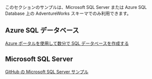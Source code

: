  このセクションのサンプルは、Microsoft SQL Server または Azure SQL Database 上の AdventureWorks スキーマでのみ利用できます。  
 
 ## <a name="azure-sql-database"></a>Azure SQL データベース
 [Azure ポータルを使用して数分で SQL データベースを作成する](https://azure.microsoft.com/documentation/articles/sql-database-get-started/)
 
 ## <a name="microsoft-sql-server"></a>Microsoft SQL Server 
 [GitHub の Microsoft SQL Server サンプル](https://github.com/Microsoft/sql-server-samples/releases/tag/adventureworks)
